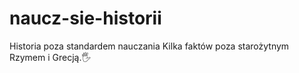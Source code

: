 # naucz-sie-historii
Historia poza standardem nauczania
Kilka faktów poza starożytnym Rzymem i Grecją.🖐
